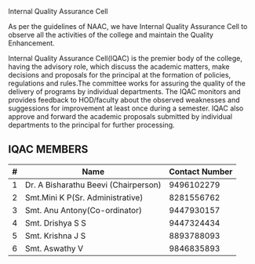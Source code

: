 Internal Quality Assurance Cell

As per the guidelines of NAAC, we have Internal Quality Assurance Cell to observe all the activities of the college and maintain the Quality Enhancement.

Internal Quality Assurance Cell(IQAC) is the premier body of the college, having the advisory role, which discuss the academic matters, make decisions and proposals for the principal at the formation of policies, regulations and rules.The committee works for assuring the quality of the delivery of programs by individual departments. The IQAC monitors and provides feedback to HOD/faculty about the observed weaknesses and suggessions for improvement at least once during a semester. IQAC also approve and forward the academic proposals submitted by individual departments to the principal for further processing.

## IQAC MEMBERS

| # | Name | Contact Number
| --- | --- | --- |
| 1 | Dr. A Bisharathu Beevi (Chairperson) | 9496102279
| 2 | Smt.Mini K P(Sr. Administrative) | 8281556762
| 3 | Smt. Anu Antony(Co-ordinator) | 9447930157
| 4 | Smt. Drishya S S | 9447324434
| 5 | Smt. Krishna J S | 8893788093
| 6 | Smt. Aswathy V | 9846835893
